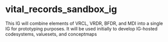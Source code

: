 # vital_records_sandbox_ig
This IG will combine elements of VRCL, VRDR, BFDR, and MDI into a single IG for prototyping purposes.  It will be used initially to develop IG-hosted codesystems, valuesets, and conceptmaps

